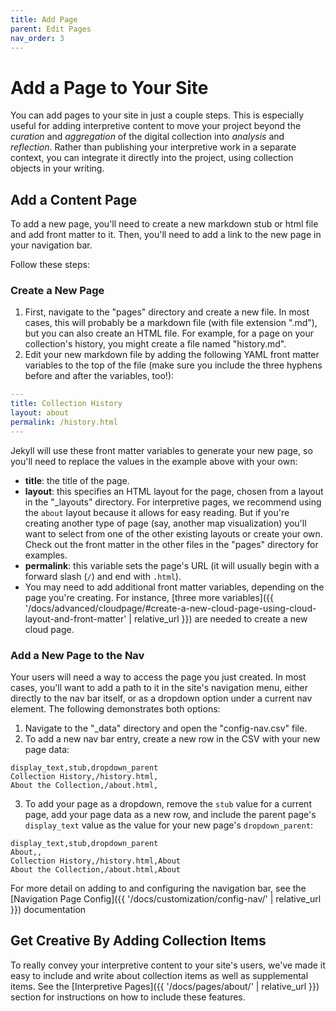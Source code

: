 ```yaml
---
title: Add Page
parent: Edit Pages
nav_order: 3
---
```


# Add a Page to Your Site

You can add pages to your site in just a couple steps. 
This is especially useful for adding interpretive content to move your project beyond the *curation* and *aggregation* of the digital collection into *analysis* and *reflection*.
Rather than publishing your interpretive work in a separate context, you can integrate it directly into the project, using collection objects in your writing.

## Add a Content Page

To add a new page, you'll need to create a new markdown stub or html file and add front matter to it. 
Then, you'll need to add a link to the new page in your navigation bar.

Follow these steps:

### Create a New Page

1. First, navigate to the "pages" directory and create a new file. In most cases, this will probably be a markdown file (with file extension ".md"), but you can also create an HTML file. For example, for a page on your collection's history, you might create a file named "history.md".
2. Edit your new markdown file by adding the following YAML front matter variables to the top of the file (make sure you include the three hyphens before and after the variables, too!):

```yaml
---
title: Collection History
layout: about
permalink: /history.html
---
```
Jekyll will use these front matter variables to generate your new page, so you'll need to replace the values in the example above with your own:
- **title**: the title of the page.
- **layout**: this specifies an HTML layout for the page, chosen from a layout in the "_layouts" directory. For interpretive pages, we recommend using the `about` layout because it allows for easy reading. But if you're creating another type of page (say, another map visualization) you'll want to select from one of the other existing layouts or create your own. Check out the front matter in the other files in the "pages" directory for examples.
- **permalink**: this variable sets the page's URL (it will usually begin with a forward slash (`/`) and end with `.html`).
- You may need to add additional front matter variables, depending on the page you're creating. For instance, [three more variables]({{ '/docs/advanced/cloudpage/#create-a-new-cloud-page-using-cloud-layout-and-front-matter' | relative_url }}) are needed to create a new cloud page.

### Add a New Page to the Nav

Your users will need a way to access the page you just created.
In most cases, you'll want to add a path to it in the site's navigation menu, either directly to the nav bar itself, or as a dropdown option under a current nav element.
The following demonstrates both options:

1. Navigate to the "_data" directory and open the "config-nav.csv" file.
2. To add a new nav bar entry, create a new row in the CSV with your new page data:
```
display_text,stub,dropdown_parent
Collection History,/history.html,
About the Collection,/about.html,
```
3. To add your page as a dropdown, remove the `stub` value for a current page, add your page data as a new row, and include the parent page's `display_text` value as the value for your new page's `dropdown_parent`:
```
display_text,stub,dropdown_parent
About,,
Collection History,/history.html,About
About the Collection,/about.html,About
```

For more detail on adding to and configuring the navigation bar, see the [Navigation Page Config]({{ '/docs/customization/config-nav/' | relative_url }}) documentation

## Get Creative By Adding Collection Items

To really convey your interpretive content to your site's users, we've made it easy to include and write about collection items as well as supplemental items. 
See the [Interpretive Pages]({{ '/docs/pages/about/' | relative_url }}) section for instructions on how to include these features.